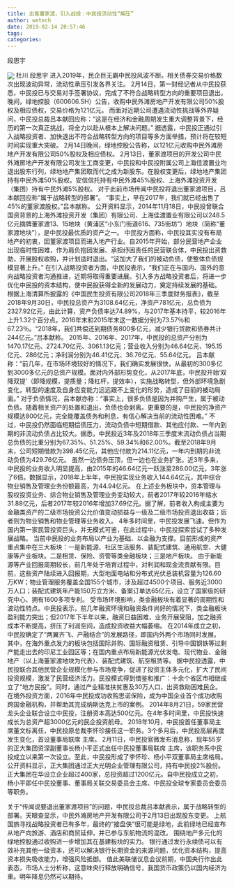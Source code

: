 ```yaml
---
title: 出售董家渡，引入战投：中民投流动性“解压”
author: wetech
date: 2019-02-14 20:57:46
tags: 
categories: 
---
```

段思宇
<!-- more -->
<img align="center" border="0" src="https://imgcdn.yicai.com/uppics/images/2019/02/fac5efec0be269881aefa7e03a287bfd.jpg" />
杜川
段思宇
进入2019年，民企巨无霸中民投风波不断。相关债券交易价格数次出现波动异常，流动性承压引发各界关注。
2月14日，第一财经记者从中民投获悉，中民投已与交易对手签署协议，完成了不符合战略转型方向的重要项目退出。
晚间，绿地控股（600606.SH）公告，收购中民外滩房地产开发有限公司50%股权及相应债权，交易价格为121亿元。
而面对近期公司遭遇流动性挑战等外界疑问，中民投总裁吕本献回应称：“这是在经济和金融周期发生重大调整背景下，经历的第一次真正挑战，将全力以赴从根本上解决问题。”
据透露，中民投正通过引入战略投资者、加快退出不符合战略转型方向的项目等多方面举措，预计将在较短时间实现重大突破。
2月14日晚间，绿地控股公告称，以121亿元收购中民外滩房地产开发有限公司50%股权及相应债权。
2月13日，董家渡项目的开发公司中民外滩房地产开发有限公司发生工商变更，中民投和中民投附属公司上海佳渡置业均退出股东行列，绿地地产集团取而代之成为新股东。在股权变更后，绿地地产集团持有中民外滩50%股权。安信信托持有中民外滩45%股权、上海外滩投资开发（集团）持有中民外滩5%股权。
对于此前市场传闻中民投将退出董家渡项目，吕本献回应称“属于战略转型的部署”。
“事实上，早在2017年，我们就已经出售了45%的董家渡股权。”吕本献称。
公开资料显示，2014年11月18日，中民投曾联合国资背景的上海外滩投资开发（集团）有限公司、上海佳渡置业有限公司以248.5亿元摘牌董家渡13、15地块（黄浦区“小东门街道616、735街坊”）地块（简称“董家渡地块”），是中民投最优质的资产之一。
中民投方面称，中民投其实没有布局地产的初衷，因董家渡项目而进入地产行业。自2015年开始，部分民营地产企业出现临时性困难，作为肩负抱团发展、承担纾困责任的民营联合体，中民投出资救助，开展股权收购，并计划适时退出。“这加大了我们的被动负债，使整体负债规模显著上升。”
在引入战略投资者方面，中民投表示，“我们正在与国内、国外的意向战略投资者沟通推进，近期将取得重要进展。引入多方战略投资者后，将进一步优化中民投的资本结构，使中民投获得全新的发展动力，奠定持续发展的基础。
根据上海清算所披露的《中国民生投资有限公司2018年三季度财务报表》，截至2018年9月30日，中民投总资产为3108.64亿元，净资产781亿元，总负债为2327.92亿元，由此计算，资产负债率达74.89%，与2017年基本持平，较2016年上升1.32个百分点。2016年末和2015年末这一数据分别为73.57％和67.23％。“2018年，我们共偿还到期债务800多亿元，减少银行贷款和债券共计244亿元。”吕本献称。
2015年、2016年、2017年，中民投的总资产分别为1470.17亿元、2724.70亿元、3061.13亿元；营业收入分别为46.64亿元、195.15亿元、286亿元；净利润分别为46.41亿元、36.76亿元、55.64亿元。
吕本献称：“前几年，在市场环境较好的情况下，我们确实发展很快，从最初的300多亿到3000多亿元的总资产规模。面对内外部形势变化，从2017年底，中民投开始‘双降双提’（即降规模，提质量；降杠杆，提效率），实施战略转型，但外部环境急剧变化，转型的速度及自身应变能力远远跟不上变化的形势，造成了目前的被动局面。”
对于负债情况，吕本献亦称：“事实上，很多负债是因为并购产生，属于被动负债。随着相关资产的处置和退出，负债也会剥离。更重要的是，中民投的净资产规模达800亿元，完全能覆盖债务和利息，有信心解决当前的流动性困难。”
不过，中民投仍然面临短期偿债压力，流动负债中短期借款、其他应付款、一年内到期的非流动负债占比较大。据悉，中民投近3年及2018年三季度末流动负债占当期总负债的比重分别为67.35%、51.25%、59.34%和62.00%。截至2018年9月末，公司短期借款为398.45亿元，其他应付款为214.11亿元，一年内到期的非流动负债为429.76亿元。
虽然一边债务压顶，但一边也在业务扩张。近3年多来，中民投的业务收入明显提高，由2015年的46.64亿元一跃涨至286.00亿元，3年涨了6倍。数据显示，2018年上半年，中民投实现业务收入144.64亿元，其中综合物业销售及管理业务份额最高，为44.94亿元。
在上述业务板块中，资本管理与股权投资业务、综合物业销售及管理业务变动较大，前者2017年较2016年缩水31.88亿元，后者2017年较2016年增加37.69亿元。据了解，前者收入构成主要为金融类资产的二级市场投资公允价值变动损益与一级及二级市场投资退出收益；后者则为物业销售和物业管理等业务收入。
4年多时间里，中民投发展飞速。但作为国内第一家民营投资巨头，并无模式可鉴，在此过程中，中民投探索尝试了多种发展战略。
当前中民投的业务布局以产业为基础、以金融为支撑。目前形成的资产重点集中在三大板块：一是新能源、社区生活服务、装配式建筑、通用航空、大健康等产业板块。二是租赁、保险、资管等类金融板块；三是地产板块。
由于新能源等产业回报周期较长，前几年处于培育过程中，对利润和现金流贡献有限。目前，这些资产陆续进入回报期，大型地面电站和分布式光伏总装机容量为126.60万KW；物业管理服务覆盖全国155个城市，涉及超过4500个项目、服务近3000万人口；装配式建筑年产能150万立方米、备案订单达65亿元，设立了国家级的研究中心、拥有1600多项专利。
受市场环境影响，类金融板块有着显著的周期性和波动性特点。中民投表示，前几年融资环境和融资条件尚好的情况下，类金融板块盈利能力突出；但2017年下半年以来，融资日益困难，业务开展受阻，加之融资成本不断提高，挤压了利润空间，造成投资收益大幅萎缩。
在2014年成立之初，中民投确定了“两翼齐飞、产融结合”的发展路径，即国内外两个市场同时发展。
其中，在海外重点发力的板块包括国际并购、国际融资租赁、引导中国钢铁等过剩产能走出去的印尼工业园区等；在国内重点布局新能源光伏发电、现代物业、金融地产（以上海董家渡地块为代表）、装配式建筑、航空租赁等。
据中民投透露，中民投联合其他民营企业规模化参与市场竞争，促进了投资主体多元化，扩大了民间投资规模，激发了民营经济活力。民投模式得到借鉴和推广：十余个省区市相继成立了“地方民投”。同时，通过产业精准扶贫惠及30万人口，出资救助困难民企。
在境外投资方面，2016年中民投成功收购思诺保险，成为中国企业首个成功收购跨国金融机构，并帮助其完成纳斯达克上市的案例。
2014年8月21日，59家民营龙头企业联合设立中民投，注册资本高达500亿元。在4年多时间里，中民投快速成长为总资产超3000亿元的民企投资航母。
2018年10月，中民投首任董事局主席董文标离任，中民投原总裁李怀珍接任这一职务。3个多月后，中民投高层再度发生变化，首设董事局联席 主席。
2月11日，中民投官微发布消息称，现年55岁的正大集团资深副董事长杨小平正式出任中民投董事局联席 主席，该职务系中民投成立以来第一次设立。至此，中民投形成了李怀珍、杨小平双董事局主席格局。
公开资料显示，正大集团通过正大光明企业管理有限公司，持有中民投2%股份。正大集团在华设立企业超过400家，总投资超过1200亿元。自中民投成立之初，杨小平即任中民投董事、董事局关联交易委员会主席、中民投全球专家委员会委员等职务。
 
 
关于“传闻说要退出董家渡项目”的问题，中民投总裁吕本献表示，属于战略转型的部署。天眼查显示，中民外滩房地产开发有限公司于2月13日出现股东变更。
上航国旅寻找战略投资者已有多年，最终的“接盘侠”很可能是绿地，此前绿地已经宣布从地产向旅游、酒店和商贸延伸，并已参与东航物流的混改。
围绕地产多元化的绿地控股通过收购进一步增加其在基建板块的实力。
银行通过发行永续债可以有效补充其他一级资本，还可以解决银行长期资金的来源问题，优化资本结构，提高资本损失吸收能力，增强风险抵御。
值此美联储议息会议前期，中国央行作出此表态，市场人士分析称，这意味央行释放明确信号，我国货币政策仍以国内经济为重。明年降息仍然可以期待。
